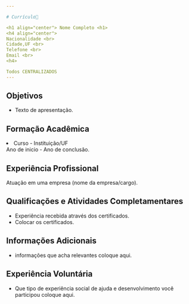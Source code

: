 ```yaml
---

# Currículo📄

<h1 align="center"> Nome Completo <h1>
<h4 align="center">
Nacionalidade <br>
Cidade,UF <br>
Telefone <br>
Email <br>
<h4>

Todos CENTRALIZADOS
---
```


## Objetivos

- Texto de apresentação. 

## Formação Acadêmica

<li>Curso - Instituição/UF<br>
Ano de inicio - Ano de conclusão. 
</li>

## Experiência Profissional

Atuação em uma empresa (nome da empresa/cargo). 

## Qualificações e Atividades Completamentares

- Experiência recebida através dos certificados. 
- Colocar os certificados. 

## Informações Adicionais

- informações que acha relevantes coloque aqui. 

## Experiência Voluntária

- Que tipo de experiência social de ajuda e desenvolvimento você participou coloque aqui. 


